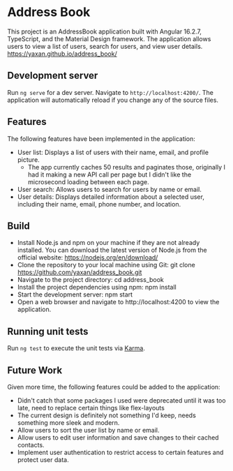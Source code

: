 # Address Book

This project is an AddressBook application built with Angular 16.2.7, TypeScript, and the Material Design framework. The application allows users to view a list of users, search for users, and view user details.
https://yaxan.github.io/address_book/

## Development server

Run `ng serve` for a dev server. Navigate to `http://localhost:4200/`. The application will automatically reload if you change any of the source files.

## Features
The following features have been implemented in the application:

* User list: Displays a list of users with their name, email, and profile picture.
  * The app currently caches 50 results and paginates those, originally I had it making a new API call per page but I didn't like the microsecond loading between each page.
* User search: Allows users to search for users by name or email.
* User details: Displays detailed information about a selected user, including their name, email, phone number, and location.

## Build

* Install Node.js and npm on your machine if they are not already installed. You can download the latest version of Node.js from the official website: https://nodejs.org/en/download/
* Clone the repository to your local machine using Git: git clone https://github.com/yaxan/address_book.git
* Navigate to the project directory: cd address_book
* Install the project dependencies using npm: npm install
* Start the development server: npm start
* Open a web browser and navigate to http://localhost:4200 to view the application.

## Running unit tests

Run `ng test` to execute the unit tests via [Karma](https://karma-runner.github.io).

## Future Work
Given more time, the following features could be added to the application:

* Didn't catch that some packages I used were deprecated until it was too late, need to replace certain things like flex-layouts
* The current design is definitely not something I'd keep, needs something more sleek and modern.
* Allow users to sort the user list by name or email.
* Allow users to edit user information and save changes to their cached contacts.
* Implement user authentication to restrict access to certain features and protect user data.
